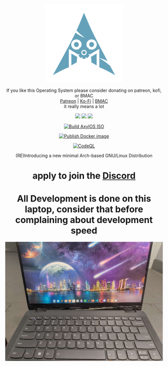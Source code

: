<p align="center">
<a href="https://axyl.org" target="_blank"><img src="archiso/airootfs/usr/share/axyl.png" width="250px" height="auto"/></a>
</p>

<div align="center">
    If you like this Operating System please consider donating on patreon, kofi, or BMAC
    <br>
    <a href="https://patreon.com/awfixer">Patreon</a> | <a href="https://ko-fi.com/awfixer">Ko-Fi</a> | <a href="https://coff.ee/awfixer">BMAC</a>
    <br>
    it really means a lot

</div>

<p align="center">
  <img src="https://img.shields.io/badge/Maintained%3F-Yes-Green?style=flat-square">
  <img src="https://img.shields.io/github/stars/awfixers-stuff/axylos-iso?style=flat-square">
  <img src="https://img.shields.io/github/issues/awfixers-stuff/axylos-iso?color=violet&style=flat-square">
</p>

<div align="center">

[![Build AxylOS ISO](https://github.com/awfixers-stuff/axylos-iso/actions/workflows/build-iso.yaml/badge.svg)](https://github.com/awfixers-stuff/axylos-iso/actions/workflows/build-iso.yaml)

[![Publish Docker image](https://github.com/awfixers-stuff/axylos-iso/actions/workflows/build-image.yaml/badge.svg)](https://github.com/awfixers-stuff/axylos-iso/actions/workflows/build-image.yaml)

[![CodeQL](https://github.com/awfixers-stuff/axylos-iso/actions/workflows/github-code-scanning/codeql/badge.svg)](https://github.com/awfixers-stuff/axylos-iso/actions/workflows/github-code-scanning/codeql)

</div>

<p align="center">
(RE)Introducing a new minimal Arch-based GNU/Linux Distribution
</p>

<h1 align="center">apply to join the <a href="https://awfixer.link/discord">Discord</a></h1>

<h1 align="center"> All Development is done on this laptop, consider that before complaining about development speed </h1>

<div align="center">
    <a href="https://coff.ee/awfixer"><img src=./IMG_20250614_171104955.jpg></a>
</div>
